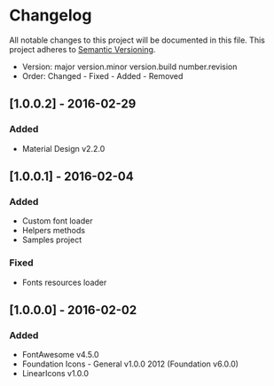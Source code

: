 # Changelog
All notable changes to this project will be documented in this file.
This project adheres to [Semantic Versioning](http://semver.org/).

* Version: major version.minor version.build number.revision
* Order: Changed - Fixed - Added - Removed

## [1.0.0.2] - 2016-02-29
### Added
- Material Design v2.2.0

## [1.0.0.1] - 2016-02-04
### Added
- Custom font loader
- Helpers methods
- Samples project

### Fixed
- Fonts resources loader

## [1.0.0.0] - 2016-02-02
### Added
- FontAwesome v4.5.0
- Foundation Icons - General v1.0.0 2012 (Foundation v6.0.0)
- LinearIcons v1.0.0